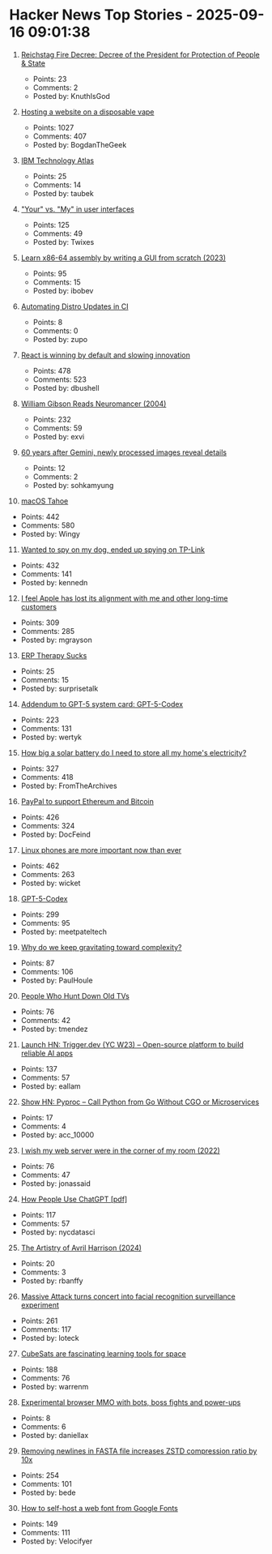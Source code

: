 # Hacker News Top Stories - 2025-09-16 09:01:38

1. [Reichstag Fire Decree: Decree of the President for Protection of People & State](https://encyclopedia.ushmm.org/content/en/article/reichstag-fire-decree)
   - Points: 23
   - Comments: 2
   - Posted by: KnuthIsGod

2. [Hosting a website on a disposable vape](https://bogdanthegeek.github.io/blog/projects/vapeserver/)
   - Points: 1027
   - Comments: 407
   - Posted by: BogdanTheGeek

3. [IBM Technology Atlas](https://www.ibm.com/roadmaps/)
   - Points: 25
   - Comments: 14
   - Posted by: taubek

4. ["Your" vs. "My" in user interfaces](https://adamsilver.io/blog/your-vs-my-in-user-interfaces/)
   - Points: 125
   - Comments: 49
   - Posted by: Twixes

5. [Learn x86-64 assembly by writing a GUI from scratch (2023)](https://gaultier.github.io/blog/x11_x64.html)
   - Points: 95
   - Comments: 15
   - Posted by: ibobev

6. [Automating Distro Updates in CI](https://paretosecurity.com/blog/automating-distro-updates-in-ci/)
   - Points: 8
   - Comments: 0
   - Posted by: zupo

7. [React is winning by default and slowing innovation](https://www.lorenstew.art/blog/react-won-by-default/)
   - Points: 478
   - Comments: 523
   - Posted by: dbushell

8. [William Gibson Reads Neuromancer (2004)](http://bearcave.com/bookrev/neuromancer/neuromancer_audio.html)
   - Points: 232
   - Comments: 59
   - Posted by: exvi

9. [60 years after Gemini, newly processed images reveal details](https://arstechnica.com/space/2025/09/60-years-after-gemini-newly-processed-images-reveal-incredible-details/)
   - Points: 12
   - Comments: 2
   - Posted by: sohkamyung

10. [macOS Tahoe](https://www.apple.com/os/macos/)
   - Points: 442
   - Comments: 580
   - Posted by: Wingy

11. [Wanted to spy on my dog, ended up spying on TP-Link](https://kennedn.com/blog/posts/tapo/)
   - Points: 432
   - Comments: 141
   - Posted by: kennedn

12. [I feel Apple has lost its alignment with me and other long-time customers](https://morrick.me/archives/10137)
   - Points: 309
   - Comments: 285
   - Posted by: mgrayson

13. [ERP Therapy Sucks](https://taylor.town/try-erp)
   - Points: 25
   - Comments: 15
   - Posted by: surprisetalk

14. [Addendum to GPT-5 system card: GPT-5-Codex](https://openai.com/index/gpt-5-system-card-addendum-gpt-5-codex/)
   - Points: 223
   - Comments: 131
   - Posted by: wertyk

15. [How big a solar battery do I need to store all my home's electricity?](https://shkspr.mobi/blog/2025/09/how-big-a-solar-battery-do-i-need-to-store-all-my-homes-electricity/)
   - Points: 327
   - Comments: 418
   - Posted by: FromTheArchives

16. [PayPal to support Ethereum and Bitcoin](https://newsroom.paypal-corp.com/2025-09-15-PayPal-Ushers-in-a-New-Era-of-Peer-to-Peer-Payments,-Reimagining-How-Money-Moves-to-Anyone,-Anywhere)
   - Points: 426
   - Comments: 324
   - Posted by: DocFeind

17. [Linux phones are more important now than ever](https://feddit.org/post/18353777)
   - Points: 462
   - Comments: 263
   - Posted by: wicket

18. [GPT-5-Codex](https://openai.com/index/introducing-upgrades-to-codex/)
   - Points: 299
   - Comments: 95
   - Posted by: meetpateltech

19. [Why do we keep gravitating toward complexity?](https://kyrylo.org/software/2025/08/21/why-do-software-developers-love-complexity.html)
   - Points: 87
   - Comments: 106
   - Posted by: PaulHoule

20. [People Who Hunt Down Old TVs](https://www.bbc.com/future/article/20250911-the-people-who-hunt-down-old-tvs)
   - Points: 76
   - Comments: 42
   - Posted by: tmendez

21. [Launch HN: Trigger.dev (YC W23) – Open-source platform to build reliable AI apps](undefined)
   - Points: 137
   - Comments: 57
   - Posted by: eallam

22. [Show HN: Pyproc – Call Python from Go Without CGO or Microservices](https://github.com/YuminosukeSato/pyproc)
   - Points: 17
   - Comments: 4
   - Posted by: acc_10000

23. [I wish my web server were in the corner of my room (2022)](https://interconnected.org/home/2022/10/10/servers)
   - Points: 76
   - Comments: 47
   - Posted by: jonassaid

24. [How People Use ChatGPT [pdf]](https://cdn.openai.com/pdf/a253471f-8260-40c6-a2cc-aa93fe9f142e/economic-research-chatgpt-usage-paper.pdf)
   - Points: 117
   - Comments: 57
   - Posted by: nycdatasci

25. [The Artistry of Avril Harrison (2024)](https://scanlineartifacts.co.uk/2024/09/30/the-artistry-of-avril-harrison/)
   - Points: 20
   - Comments: 3
   - Posted by: rbanffy

26. [Massive Attack turns concert into facial recognition surveillance experiment](https://www.gadgetreview.com/massive-attack-turns-concert-into-facial-recognition-surveillance-experiment)
   - Points: 261
   - Comments: 117
   - Posted by: loteck

27. [CubeSats are fascinating learning tools for space](https://www.jeffgeerling.com/blog/2025/cubesats-are-fascinating-learning-tools-space)
   - Points: 188
   - Comments: 76
   - Posted by: warrenm

28. [Experimental browser MMO with bots, boss fights and power-ups](https://www.blobeer.com/)
   - Points: 8
   - Comments: 6
   - Posted by: daniellax

29. [Removing newlines in FASTA file increases ZSTD compression ratio by 10x](https://log.bede.im/2025/09/12/zstandard-long-range-genomes.html)
   - Points: 254
   - Comments: 101
   - Posted by: bede

30. [How to self-host a web font from Google Fonts](https://blog.velocifyer.com/Posts/3,0,0,2025-8-13,+how+to+self+host+a+font+from+google+fonts.html)
   - Points: 149
   - Comments: 111
   - Posted by: Velocifyer

